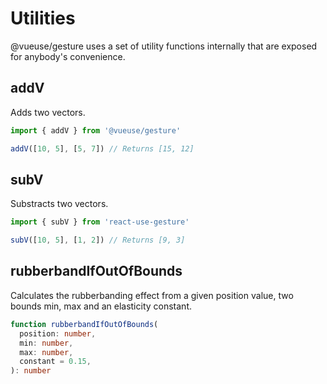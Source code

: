 # Utilities

@vueuse/gesture uses a set of utility functions internally that are exposed for anybody's convenience.

## addV

Adds two vectors.

```javascript
import { addV } from '@vueuse/gesture'

addV([10, 5], [5, 7]) // Returns [15, 12]
```

## subV

Substracts two vectors.

```javascript
import { subV } from 'react-use-gesture'

subV([10, 5], [1, 2]) // Returns [9, 3]
```

## rubberbandIfOutOfBounds

Calculates the rubberbanding effect from a given position value, two bounds min, max and an elasticity constant.

```typescript
function rubberbandIfOutOfBounds(
  position: number,
  min: number,
  max: number,
  constant = 0.15,
): number
```
